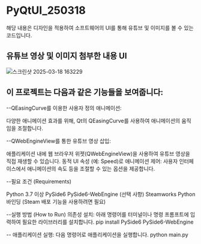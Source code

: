 # PyQtUI_250318
해당 내용은 디자인을 적용하여 소프트웨어의 UI를 통해 유튜브 및 이미지를 볼 수 있는 코드입니다.

## 유튜브 영상 및 이미지 첨부한 내용 UI

![스크린샷 2025-03-18 163229](https://github.com/user-attachments/assets/5ee038cb-3337-4b56-a3d3-67c2610ed878)

## 이 프로젝트는 다음과 같은 기능들을 보여줍니다:

--QEasingCurve를 이용한 사용자 정의 애니메이션:

다양한 애니메이션 효과를 위해, Qt의 QEasingCurve를 사용하여 애니메이션의 움직임을 조절합니다.

--QWebEngineView를 통한 유튜브 영상 삽입:

애플리케이션 내에 웹 브라우저 위젯(QWebEngineView)을 사용하여 유튜브 영상을 직접 재생할 수 있습니다.
동적 UI 속성 (예: Speed)로 애니메이션 제어:
사용자 인터페이스에서 애니메이션의 속도 등을 조절할 수 있는 옵션을 제공합니다.

--필요 조건 (Requirements)

Python 3.7 이상
PySide6
PySide6-WebEngine
(선택 사항) Steamworks Python 바인딩 (Steam 배포 기능을 사용하려면 필요)

--실행 방법 (How to Run)
의존성 설치:
아래 명령어를 터미널이나 명령 프롬프트에 입력하여 필요한 라이브러리를 설치합니다.
pip install PySide6 PySide6-WebEngine

-- 애플리케이션 실행:
다음 명령어로 애플리케이션을 실행합니다.
python main.py
